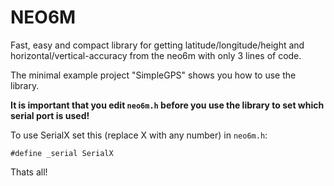 # NEO6M
Fast, easy and compact library for getting latitude/longitude/height and horizontal/vertical-accuracy from the neo6m with only 3 lines of code.

The minimal example project "SimpleGPS" shows you how to use the library.

**It is important that you edit `neo6m.h` before you use the library to set which serial port is used!**

To use SerialX set this (replace X with any number) in `neo6m.h`:

```#define _serial SerialX```

Thats all!
